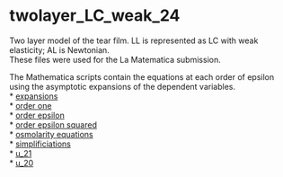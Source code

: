 # twolayer_LC_weak_24
Two layer model of the tear film. LL is represented as LC with weak elasticity; AL is Newtonian.   
These files were used for the La Matematica submission. 

The Mathematica scripts contain the equations at each order of epsilon using the asymptotic expansions of the dependent variables.<br>
    * [expansions](twolayer_expansions.nb)  
    * [order one](twolayer_order1.nb)  
    * [order epsilon](twolayer_orderepsilon.nb)  
    * [order epsilon squared](twolayer_orderepsilonsquared.nb)  
    * [osmolarity equations](salt.nb)  
    * [simplificiations](simplify_Fprime.nb)  
    * [u_21](for_u21_feb7.nb)  
    * [u_20](for_u20_using_u22yy_subforu21y_feb7.nb)  
